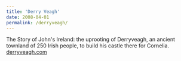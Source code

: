```yaml
---
title: 'Derry Veagh'
date: 2008-04-01
permalink: /derryveagh/
---
```

The Story of John's Ireland: the uprooting of Derryveagh, an ancient townland of 250 Irish people, to build his castle there for Cornelia.
[derryveagh.com](http://derryveagh.com)
